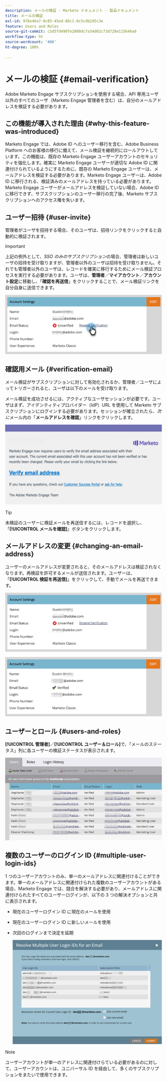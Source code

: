 ```yaml
---
description: メールの検証 - Marketo ドキュメント - 製品ドキュメント
title: メールの検証
exl-id: 976e46a7-8c85-45ed-86c1-0c5cdb2d5c3e
feature: Users and Roles
source-git-commit: c5d5fd490fe2800dc7a34d02c73d728e115646a0
workflow-type: ht
source-wordcount: '466'
ht-degree: 100%

---
```


# メールの検証 {#email-verification}

Adobe Marketo Engage サブスクリプションを使用する場合、API 専用ユーザ以外のすべてのユーザ（Marketo Engage 管理者を含む）は、自分のメールアドレスを検証する必要があります。

## この機能が導入された理由 {#why-this-feature-was-introduced}

Marketo Engage では、Adobe ID へのユーザー移行を含む、Adobe Business Platform へのお客様の移行に備えて、メール検証を継続的にロールアウトしています。この機能は、既存の Marketo Engage ユーザーアカウントのセキュリティを強化します。確実に Marketo Engage ユーザーが適切な Adobe ID に関連付けられているようにするために、既存の Marketo Engage ユーザーは、メールアドレスを検証する必要があります。Marketo Engage ユーザーは、Adobe ID に移行される、検証済みのメールアドレスを持っている必要があります。Marketo Engage ユーザーがメールアドレスを検証していない場合、Adobe ID に移行できず、サブスクリプションのユーザー移行の完了後、Marketo サブスクリプションへのアクセス権を失います。

## ユーザー招待 {#user-invite}

管理者がユーザを招待する場合、そのユーザは、招待リンクをクリックすると自動的に検証されます。

>[!IMPORTANT]
>
>上記の例外として、_SSO のみのサブスクリプション_&#x200B;の場合、管理者は新しいユーザの招待を受け取りますが、管理者以外のユーザは招待を受け取りません。それでも管理者以外のユーザは、レコードを確実に移行するためにメール検証プロセスを実行する必要があります。ユーザは、**管理者**／**マイアカウント**／**アカウント設定**&#x200B;に移動し、「**確認を再送信**」をクリックすることで、メール検証リンクを自分自身に送信できます。

![](assets/email-verification-1.png)

## 確認用メール {#verification-email}

メール検証がサブスクリプションに対して有効化されるか、管理者／ユーザによってトリガーされると、ユーザは以下のメールを受け取ります。

メール検証を成功させるには、アクティブなユーザセッションが必要です。ユーザはまず、アイデンティティプロバイダー（IdP）URL を使用して Marketo サブスクリプションにログインする必要があります。セッションが確立されたら、_次に_&#x200B;メール内の「**メールアドレスを確認**」リンクをクリックします。

![](assets/email-verification-2.png)

>[!TIP]
>
>未検証のユーザーに検証メールを再送信するには、レコードを選択し、「**[!UICONTROL メールを確認]**」ボタンをクリックします。

## メールアドレスの変更 {#changing-an-email-address}

ユーザーのメールアドレスが変更されると、そのメールアドレスは検証されなくなります。再検証を許可するメールが送信されます。ユーザーは、「**[!UICONTROL 検証を再送信]**」をクリックして、手動でメールを再送できます。

![](assets/email-verification-3.png)

![](assets/email-verification-4.png)

## ユーザーとロール {#users-and-roles}

**[!UICONTROL 管理者]**／**[!UICONTROL ユーザー＆ロール]**&#x200B;で、「メールのステータス」列に各ユーザーの検証ステータスが表示されます。

![](assets/email-verification-5.png)

## 複数のユーザーのログイン ID {#multiple-user-login-ids}

1 つのユーザーアカウントのみ、単一のメールアドレスに関連付けることができます。単一のメールアドレスに関連付けられた複数のユーザーアカウントがある場合、Marketo Engage では、競合を解決する必要があり、メールアドレスに関連付けられたすべてのユーザーログインが、以下の 3 つの解決オプションと共に表示されます。

* 現在のユーザーログイン ID に現在のメールを使用
* 現在のユーザーログイン ID に新しいメールを使用
* 次回のログインまで決定を延期

  ![](assets/email-verification-6.png)

>[!NOTE]
>
>ユーザーアカウントが単一のアドレスに関連付けらている必要があるのに対して、ユーザーアカウントは、ユニバーサル ID を経由して、多くのサブスクリプションをまたいで使用できます。
